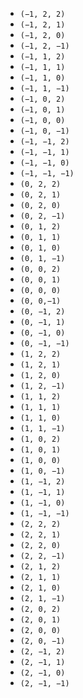 - ``(−1, 2, 2)``
- ``(−1, 2, 1)``
- ``(−1, 2, 0)``
- ``(−1, 2, −1)``
- ``(−1, 1, 2)``
- ``(−1, 1, 1)``
- ``(−1, 1, 0)``
- ``(−1, 1, −1)``
- ``(−1, 0, 2)``
- ``(−1, 0, 1)``
- ``(−1, 0, 0)``
- ``(−1, 0, −1)``
- ``(−1, −1, 2)``
- ``(−1, −1, 1)``
- ``(−1, −1, 0)``
- ``(−1, −1, −1)``
- ``(0, 2, 2)``
- ``(0, 2, 1)``
- ``(0, 2, 0)``
- ``(0, 2, −1)``
- ``(0, 1, 2)``
- ``(0, 1, 1)``
- ``(0, 1, 0)``
- ``(0, 1, −1)``
- ``(0, 0, 2)``
- ``(0, 0, 1)``
- ``(0, 0, 0)``
- ``(0, 0,−1)``
- ``(0, −1, 2)``
- ``(0, −1, 1)``
- ``(0, −1, 0)``
- ``(0, −1, −1)``
- ``(1, 2, 2)``
- ``(1, 2, 1)``
- ``(1, 2, 0)``
- ``(1, 2, −1)``
- ``(1, 1, 2)``
- ``(1, 1, 1)``
- ``(1, 1, 0)``
- ``(1, 1, −1)``
- ``(1, 0, 2)``
- ``(1, 0, 1)``
- ``(1, 0, 0)``
- ``(1, 0, −1)``
- ``(1, −1, 2)``
- ``(1, −1, 1)``
- ``(1, −1, 0)``
- ``(1, −1, −1)``
- ``(2, 2, 2)``
- ``(2, 2, 1)``
- ``(2, 2, 0)``
- ``(2, 2, −1)``
- ``(2, 1, 2)``
- ``(2, 1, 1)``
- ``(2, 1, 0)``
- ``(2, 1, −1)``
- ``(2, 0, 2)``
- ``(2, 0, 1)``
- ``(2, 0, 0)``
- ``(2, 0, −1)``
- ``(2, −1, 2)``
- ``(2, −1, 1)``
- ``(2, −1, 0)``
- ``(2, −1, −1)``